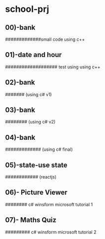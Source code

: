 # school-prj
## 00)-bank
#############small code using c++
## 01)-date and hour 
################### test using using c++
## 02)-bank 
####### (using c# v1)
## 03)-bank 
######## (using c# v2)
## 04)-bank 
############# (using c# final)
## 05)-state-use state
############ (reactjs)
## 06)- Picture Viewer 
######## c# winsform microsoft tutorial 1
## 07)- Maths Quiz 
######### c# winsform microsoft tutorial 2
